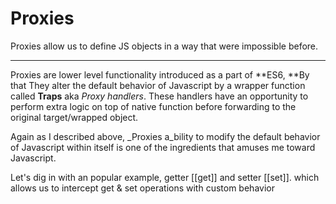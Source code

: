 # Proxies

Proxies allow us to define JS objects in a way that were impossible before.

---

Proxies are lower level functionality introduced as a part of **ES6, **By that They alter the default behavior of Javascript by a wrapper function called **Traps** aka _Proxy handlers_. These handlers have an opportunity to perform extra logic on top of native function before forwarding to the original target/wrapped object.

Again as I described above, _Proxies a_bility to modify the default behavior of Javascript within itself is one of the ingredients that amuses me toward Javascript.

Let's dig in with an popular example, getter \[\[get\]\] and setter \[\[set\]\]. which allows us to intercept get & set operations with custom behavior 

